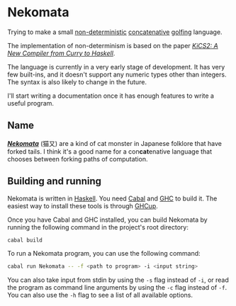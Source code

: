 # Nekomata

Trying to make a small [non-deterministic](https://en.wikipedia.org/wiki/Nondeterministic_programming) [concatenative](https://en.wikipedia.org/wiki/Concatenative_programming_language) [golfing](https://en.wikipedia.org/wiki/Code_golf) language.

The implementation of non-determinism is based on the paper [*KiCS2: A New Compiler from Curry to Haskell*](https://www.informatik.uni-kiel.de/~mh/papers/WFLP11_KiCS2.pdf).

The language is currently in a very early stage of development. It has very few built-ins, and it doesn't support any numeric types other than integers. The syntax is also likely to change in the future.

I'll start writing a documentation once it has enough features to write a useful program.

## Name

[***Nekomata***](https://en.wikipedia.org/wiki/Nekomata) (猫又) are a kind of cat monster in Japanese folklore that have forked tails. I think it's a good name for a con**cat**enative language that chooses between forking paths of computation.

## Building and running

Nekomata is written in [Haskell](https://www.haskell.org/). You need [Cabal](https://www.haskell.org/cabal/) and [GHC](https://www.haskell.org/ghc/) to build it. The easiest way to install these tools is through [GHCup](https://www.haskell.org/ghcup/).

Once you have Cabal and GHC installed, you can build Nekomata by running the following command in the project's root directory:

```bash
cabal build
```

To run a Nekomata program, you can use the following command:

```bash
cabal run Nekomata -- -f <path to program> -i <input string>
```

You can also take input from stdin by using the `-s` flag instead of `-i`, or read the program as command line arguments by using the `-c` flag instead of `-f`. You can also use the `-h` flag to see a list of all available options.
